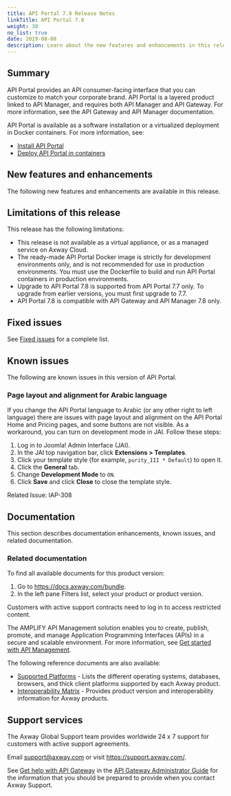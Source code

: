 ```yaml
---
title: API Portal 7.8 Release Notes
linkTitle: API Portal 7.8
weight: 30
no_list: true
date: 2019-08-08
description: Learn about the new features and enhancements in this release.
---
```


## Summary

API Portal provides an API consumer-facing interface that you can customize to match your corporate brand. API Portal is a layered product linked to API Manager, and requires both API Manager and API Gateway. For more information, see the API Gateway and API Manager documentation.

API Portal is available as a software installation or a virtualized deployment in Docker containers. For more information, see:

* [Install API Portal](/docs/apim_installation/apiportal_install/)
* [Deploy API Portal in containers](/docs/apim_installation/apiportal_docker/)

## New features and enhancements

The following new features and enhancements are available in this release.

<!-- Add the new features here -->

## Limitations of this release

This release has the following limitations:

* This release is not available as a virtual appliance, or as a managed service on Axway Cloud.
* The ready-made API Portal Docker image is strictly for development environments only, and is not recommended for use in production environments. You must use the Dockerfile to build and run API Portal containers in production environments.
* Upgrade to API Portal 7.8 is supported from API Portal 7.7 only. To upgrade from earlier versions, you must first upgrade to 7.7.
* API Portal 7.8 is compatible with API Gateway and API Manager 7.8 only.

## Fixed issues

See [Fixed issues](/docs/apim_relnotes/apiportal_releasenotes/fixed_issues/) for a complete list.

## Known issues

The following are known issues in this version of API Portal.

### Page layout and alignment for Arabic language

If you change the API Portal language to Arabic (or any other right to left language) there are issues with page layout and alignment on the API Portal Home and Pricing pages, and some buttons are not visible. As a workaround, you can turn on development mode in JAI. Follow these steps:

1. Log in to Joomla! Admin Interface (JAI).
1. In the JAI top navigation bar, click **Extensions > Templates**.
1. Click your template style (for example, `purity_III * Default`) to open it.
1. Click the **General** tab.
1. Change **Development Mode** to `ON`.
1. Click **Save** and click **Close** to close the template style.

Related Issue: IAP-308

## Documentation

This section describes documentation enhancements, known issues, and related documentation.

### Related documentation

To find all available documents for this product version:

1. Go to <https://docs.axway.com/bundle>.
1. In the left pane Filters list, select your product or product version.

Customers with active support contracts need to log in to access restricted content.

The AMPLIFY API Management solution enables you to create, publish, promote, and manage Application Programming Interfaces (APIs) in a secure and scalable environment. For more information, see [Get started with API Management](/bundle/APIManagementPlus_GettingStartedGuide_allOS_en_HTML5/).

The following reference documents are also available:

* [Supported Platforms](/bundle/Axway_Products_SupportedPlatforms_allOS_en) - Lists the different operating systems, databases, browsers, and thick client platforms supported by each Axway product.
* [Interoperability Matrix](/bundle/Axway_Products_InteroperabilityMatrix_allOS_en) - Provides product version and interoperability information for Axway products.

## Support services

The Axway Global Support team provides worldwide 24 x 7 support for customers with active support agreements.

Email <support@axway.com> or visit <https://support.axway.com/>.

See [Get help with API Gateway](/csh?context=103&product=prod-api-gateway-77) in the [API Gateway Administrator Guide](/bundle/APIGateway_77_AdministratorGuide_allOS_en_HTML5/) for the information that you should be prepared to provide when you contact Axway Support.
